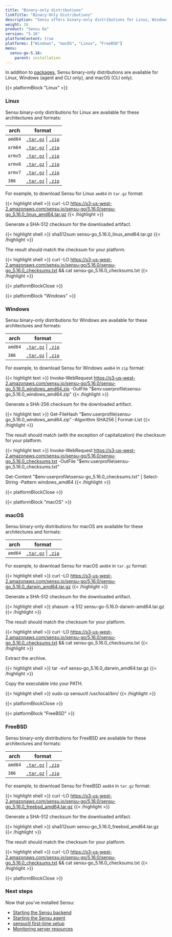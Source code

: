 ```yaml
---
title: "Binary-only distributions"
linkTitle: "Binary-Only Distributions"
description: "Sensu offers binary-only distributions for Linux, Windows, and macOS. Read the guide to learn how to download and verify Sensu binaries."
weight: 16
product: "Sensu Go"
version: "5.16"
platformContent: true
platforms: ["Windows", "macOS", "Linux", "FreeBSD"]
menu:
  sensu-go-5.16:
    parent: installation
---
```


In addition to [packages][1], Sensu binary-only distributions are available for Linux, Windows (agent and CLI only), and macOS (CLI only).

{{< platformBlock "Linux" >}}

### Linux

Sensu binary-only distributions for Linux are available for these architectures and formats:

| arch | format |
| --- | --- |
| `amd64` | [`.tar.gz`][14] \| [`.zip`][20]
| `arm64` | [`.tar.gz`][15] \| [`.zip`][21]
| `armv5` | [`.tar.gz`][16] \| [`.zip`][22]
| `armv6` | [`.tar.gz`][17] \| [`.zip`][23]
| `armv7` | [`.tar.gz`][18] \| [`.zip`][24]
| `386` | [`.tar.gz`][19] \| [`.zip`][25]

For example, to download Sensu for Linux `amd64` in `tar.gz` format:

{{< highlight shell >}}
curl -LO https://s3-us-west-2.amazonaws.com/sensu.io/sensu-go/5.16.0/sensu-go_5.16.0_linux_amd64.tar.gz
{{< /highlight >}}

Generate a SHA-512 checksum for the downloaded artifact.

{{< highlight shell >}}
sha512sum sensu-go_5.16.0_linux_amd64.tar.gz
{{< /highlight >}}

The result should match the checksum for your platform.

{{< highlight shell >}}
curl -LO https://s3-us-west-2.amazonaws.com/sensu.io/sensu-go/5.16.0/sensu-go_5.16.0_checksums.txt && cat sensu-go_5.16.0_checksums.txt
{{< /highlight >}}

{{< platformBlockClose >}}

{{< platformBlock "Windows" >}}

### Windows

Sensu binary-only distributions for Windows are available for these architectures and formats:

| arch | format |
| --- | --- |
| `amd64` | [`.tar.gz`][26] \| [`.zip`][28]
| `386` | [`.tar.gz`][27] \| [`.zip`][29]

For example, to download Sensu for Windows `amd64` in `zip` format:

{{< highlight text >}}
Invoke-WebRequest https://s3-us-west-2.amazonaws.com/sensu.io/sensu-go/5.16.0/sensu-go_5.16.0_windows_amd64.zip  -OutFile "$env:userprofile\sensu-go_5.16.0_windows_amd64.zip"
{{< /highlight >}}

Generate a SHA-256 checksum for the downloaded artifact.

{{< highlight text >}}
Get-FileHash "$env:userprofile\sensu-go_5.16.0_windows_amd64.zip" -Algorithm SHA256 | Format-List
{{< /highlight >}}

The result should match (with the exception of capitalization) the checksum for your platform.

{{< highlight text >}}
Invoke-WebRequest https://s3-us-west-2.amazonaws.com/sensu.io/sensu-go/5.16.0/sensu-go_5.16.0_checksums.txt -OutFile "$env:userprofile\sensu-go_5.16.0_checksums.txt"

Get-Content "$env:userprofile\sensu-go_5.16.0_checksums.txt" | Select-String -Pattern windows_amd64
{{< /highlight >}}

{{< platformBlockClose >}}

{{< platformBlock "macOS" >}}

### macOS

Sensu binary-only distributions for macOS are available for these architectures and formats:

| arch | format |
| --- | --- |
| `amd64` | [`.tar.gz`][30] \| [`.zip`][31]

For example, to download Sensu for macOS `amd64` in `tar.gz` format:

{{< highlight shell >}}
curl -LO https://s3-us-west-2.amazonaws.com/sensu.io/sensu-go/5.16.0/sensu-go_5.16.0_darwin_amd64.tar.gz
{{< /highlight >}}

Generate a SHA-512 checksum for the downloaded artifact.

{{< highlight shell >}}
shasum -a 512 sensu-go-5.16.0-darwin-amd64.tar.gz
{{< /highlight >}}

The result should match the checksum for your platform.

{{< highlight shell >}}
curl -LO https://s3-us-west-2.amazonaws.com/sensu.io/sensu-go/5.16.0/sensu-go_5.16.0_checksums.txt && cat sensu-go_5.16.0_checksums.txt
{{< /highlight >}}

Extract the archive.

{{< highlight shell >}}
tar -xvf sensu-go_5.16.0_darwin_amd64.tar.gz
{{< /highlight >}}

Copy the executable into your PATH.

{{< highlight shell >}}
sudo cp sensuctl /usr/local/bin/
{{< /highlight >}}

{{< platformBlockClose >}}

{{< platformBlock "FreeBSD" >}}

### FreeBSD

Sensu binary-only distributions for FreeBSD are available for these architectures and formats:

| arch | format |
| --- | --- |
| `amd64` | [`.tar.gz`][32] \| [`.zip`][33]
| `386` | [`.tar.gz`][34] \| [`.zip`][35]

For example, to download Sensu for FreeBSD `amd64` in `tar.gz` format:

{{< highlight shell >}}
curl -LO https://s3-us-west-2.amazonaws.com/sensu.io/sensu-go/5.16.0/sensu-go_5.16.0_freebsd_amd64.tar.gz
{{< /highlight >}}

Generate a SHA-512 checksum for the downloaded artifact.

{{< highlight shell >}}
sha512sum sensu-go_5.16.0_freebsd_amd64.tar.gz
{{< /highlight >}}

The result should match the checksum for your platform.

{{< highlight shell >}}
curl -LO https://s3-us-west-2.amazonaws.com/sensu.io/sensu-go/5.16.0/sensu-go_5.16.0_checksums.txt && cat sensu-go_5.16.0_checksums.txt
{{< /highlight >}}

{{< platformBlockClose >}}

### Next steps

Now that you’ve installed Sensu:

- [Starting the Sensu backend][2]
- [Starting the Sensu agent][3]
- [sensuctl first-time setup][4]
- [Monitoring server resources][5]

[2]: ../../reference/backend#operation
[3]: ../../reference/agent#operation
[4]: ../../sensuctl/reference#first-time-setup
[5]: ../../guides/monitor-server-resources
[1]: ../install-sensu
[14]: https://s3-us-west-2.amazonaws.com/sensu.io/sensu-go/5.16.0/sensu-go_5.16.0_linux_amd64.tar.gz
[15]: https://s3-us-west-2.amazonaws.com/sensu.io/sensu-go/5.16.0/sensu-go_5.16.0_linux_arm64.tar.gz
[16]: https://s3-us-west-2.amazonaws.com/sensu.io/sensu-go/5.16.0/sensu-go_5.16.0_linux_armv5.tar.gz
[17]: https://s3-us-west-2.amazonaws.com/sensu.io/sensu-go/5.16.0/sensu-go_5.16.0_linux_armv6.tar.gz
[18]: https://s3-us-west-2.amazonaws.com/sensu.io/sensu-go/5.16.0/sensu-go_5.16.0_linux_armv7.tar.gz
[19]: https://s3-us-west-2.amazonaws.com/sensu.io/sensu-go/5.16.0/sensu-go_5.16.0_linux_386.tar.gz
[20]: https://s3-us-west-2.amazonaws.com/sensu.io/sensu-go/5.16.0/sensu-go_5.16.0_linux_amd64.zip
[21]: https://s3-us-west-2.amazonaws.com/sensu.io/sensu-go/5.16.0/sensu-go_5.16.0_linux_arm64.zip
[22]: https://s3-us-west-2.amazonaws.com/sensu.io/sensu-go/5.16.0/sensu-go_5.16.0_linux_armv5.zip
[23]: https://s3-us-west-2.amazonaws.com/sensu.io/sensu-go/5.16.0/sensu-go_5.16.0_linux_armv6.zip
[24]: https://s3-us-west-2.amazonaws.com/sensu.io/sensu-go/5.16.0/sensu-go_5.16.0_linux_armv7.zip
[25]: https://s3-us-west-2.amazonaws.com/sensu.io/sensu-go/5.16.0/sensu-go_5.16.0_linux_386.zip
[26]: https://s3-us-west-2.amazonaws.com/sensu.io/sensu-go/5.16.0/sensu-go_5.16.0_windows_amd64.tar.gz
[27]: https://s3-us-west-2.amazonaws.com/sensu.io/sensu-go/5.16.0/sensu-go_5.16.0_windows_386.tar.gz
[28]: https://s3-us-west-2.amazonaws.com/sensu.io/sensu-go/5.16.0/sensu-go_5.16.0_windows_amd64.zip
[29]: https://s3-us-west-2.amazonaws.com/sensu.io/sensu-go/5.16.0/sensu-go_5.16.0_windows_386.zip
[30]: https://s3-us-west-2.amazonaws.com/sensu.io/sensu-go/5.16.0/sensu-go_5.16.0_darwin_amd64.tar.gz
[31]: https://s3-us-west-2.amazonaws.com/sensu.io/sensu-go/5.16.0/sensu-go_5.16.0_darwin_amd64.zip
[32]: https://s3-us-west-2.amazonaws.com/sensu.io/sensu-go/5.16.0/sensu-go_5.16.0_freebsd_amd64.tar.gz
[33]: https://s3-us-west-2.amazonaws.com/sensu.io/sensu-go/5.16.0/sensu-go_5.16.0_freebsd_amd64.zip
[34]: https://s3-us-west-2.amazonaws.com/sensu.io/sensu-go/5.16.0/sensu-go_5.16.0_freebsd_386.tar.gz
[35]: https://s3-us-west-2.amazonaws.com/sensu.io/sensu-go/5.16.0/sensu-go_5.16.0_freebsd_386.zip
